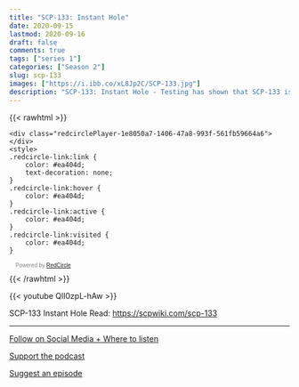 ```yaml
---
title: "SCP-133: Instant Hole"
date: 2020-09-15
lastmod: 2020-09-16
draft: false
comments: true
tags: ["series 1"]
categories: ["Season 2"]
slug: scp-133
images: ["https://i.ibb.co/xL8Jp2C/SCP-133.jpg"]
description: "SCP-133: Instant Hole - Testing has shown that SCP-133 is capable of penetrating up to 61 cm of structural grade steel,"
---
```


{{< rawhtml >}}
<script async defer onload="redcircleIframe();" src="https://api.podcache.net/embedded-player/sh/63705181-2bd5-4fc1-a869-6f5b27226efa/ep/1e8050a7-1406-47a8-993f-561fb59664a6"></script>
    <div class="redcirclePlayer-1e8050a7-1406-47a8-993f-561fb59664a6"></div>
    <style>
    .redcircle-link:link {
        color: #ea404d;
        text-decoration: none;
    }
    .redcircle-link:hover {
        color: #ea404d;
    }
    .redcircle-link:active {
        color: #ea404d;
    }
    .redcircle-link:visited {
        color: #ea404d;
    }
</style>
<p style="margin-top:3px;margin-left:11px;font-family: sans-serif;font-size: 10px; color: gray;">Powered by <a class="redcircle-link" href="https://redcircle.com?utm_source=rc_embedded_player&utm_medium=web&utm_campaign=embedded_v1">RedCircle</a></p>
{{< /rawhtml >}}

{{< youtube QlI0zpL-hAw >}}

SCP-133
Instant Hole
Read: https://scpwiki.com/scp-133

---

[Follow on Social Media + Where to listen](/links)

[Support the podcast](/support)

[Suggest an episode](/suggest)
